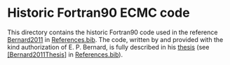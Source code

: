 # Historic Fortran90 ECMC code

This directory contains the historic Fortran90 code used in the reference [Bernard2011](https://doi.org/10.1103/PhysRevLett.107.155704) in [References.bib](References.bib). The code, written by and provided
with the kind authorization of E. P. Bernard, is fully described in his [thesis](http://tel.archives-ouvertes.fr/tel-00637330/en) (see [[Bernard2011Thesis]](http://tel.archives-ouvertes.fr/tel-00637330/en) in [References.bib](../../References.bib)).

